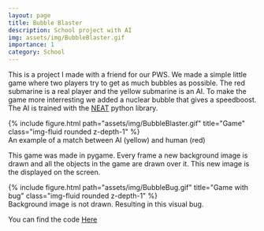 ```yaml
---
layout: page
title: Bubble Blaster
description: School project with AI
img: assets/img/BubbleBlaster.gif
importance: 1
category: School
---
```


This is a project I made with a friend for our PWS.
We made a simple little game where two players try to get as much bubbles as possible.
The red submarine is a real player and the yellow submarine is an AI.
To make the game more interresting we added a nuclear bubble that gives a speedboost.
The AI is trained with the [NEAT](https://neat-python.readthedocs.io/en/latest/) python library.

<div class="row">
    <div class="col-sm mt-3 mt-md-0">
        {% include figure.html path="assets/img/BubbleBlaster.gif" title="Game" class="img-fluid rounded z-depth-1" %}
    </div>
</div>
<div class="caption">
    An example of a match between AI (yellow) and human (red)
</div>

This game was made in pygame.
Every frame a new background image is drawn and all the objects in the game are drawn over it.
This new image is the displayed on the screen.

<div class="row">
    <div class="col-sm mt-3 mt-md-0">
        {% include figure.html path="assets/img/BubbleBug.gif" title="Game with bug" class="img-fluid rounded z-depth-1" %}
    </div>
</div>
<div class="caption">
    Background image is not drawn. Resulting in this visual bug.
</div>

You can find the code [Here](https://github.com/ThomasNagel/BubbleBlaster-PWS)